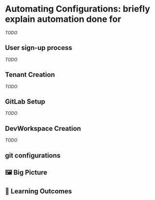 # Automating Configurations: briefly explain automation done for
_TODO_

## User sign-up process

_TODO_

## Tenant Creation

_TODO_

## GitLab Setup

_TODO_

## DevWorkspace Creation

_TODO_

## git configurations

## 🖼️ Big Picture

## 🔮 Learning Outcomes
